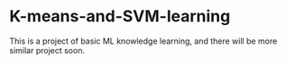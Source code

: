 # K-means-and-SVM-learning

This is a project of basic ML knowledge learning, and there will be more similar project soon.
